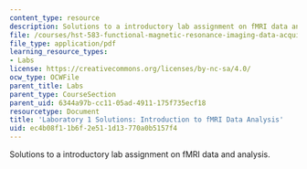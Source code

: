 ```yaml
---
content_type: resource
description: Solutions to a introductory lab assignment on fMRI data and analysis.
file: /courses/hst-583-functional-magnetic-resonance-imaging-data-acquisition-and-analysis-fall-2008/ec4b08f11b6f2e511d13770a0b5157f4_lab1_soln_rg.pdf
file_type: application/pdf
learning_resource_types:
- Labs
license: https://creativecommons.org/licenses/by-nc-sa/4.0/
ocw_type: OCWFile
parent_title: Labs
parent_type: CourseSection
parent_uid: 6344a97b-cc11-05ad-4911-175f735ecf18
resourcetype: Document
title: 'Laboratory 1 Solutions: Introduction to fMRI Data Analysis'
uid: ec4b08f1-1b6f-2e51-1d13-770a0b5157f4
---
```

Solutions to a introductory lab assignment on fMRI data and analysis.
